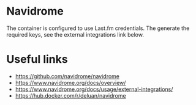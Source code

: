 # Navidrome

The container is configured to use Last.fm credentials. The generate the required keys, see the external integrations link below.

# Useful links

- https://github.com/navidrome/navidrome
- https://www.navidrome.org/docs/overview/
- https://www.navidrome.org/docs/usage/external-integrations/
- https://hub.docker.com/r/deluan/navidrome
